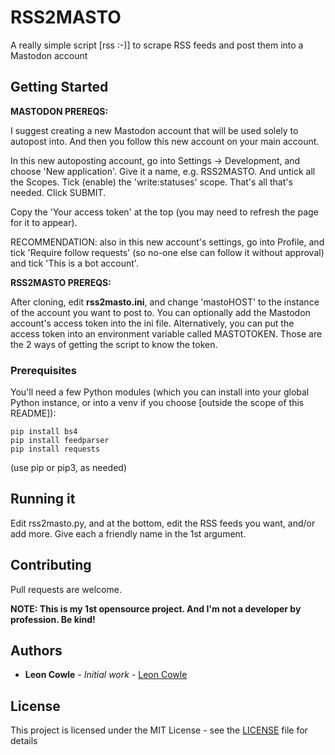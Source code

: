 # RSS2MASTO

A really simple script [rss :-)] to scrape RSS feeds and post them into a Mastodon account

## Getting Started

**MASTODON PREREQS:**

I suggest creating a new Mastodon account that will be used solely to autopost into. And then you follow this new account on your main account.

In this new autoposting account, go into Settings -> Development, and choose 'New application'. Give it a name, e.g. RSS2MASTO. And untick all the Scopes. Tick (enable) the 'write:statuses' scope. That's all that's needed. Click SUBMIT.

Copy the 'Your access token' at the top (you may need to refresh the page for it to appear).

RECOMMENDATION: also in this new account's settings, go into Profile, and tick 'Require follow requests' (so no-one else can follow it without approval) and tick 'This is a bot account'.

**RSS2MASTO PREREQS:**

After cloning, edit **rss2masto.ini**, and change 'mastoHOST' to the instance of the account you want to post to.
You can optionally add the Mastodon account's access token into the ini file. Alternatively, you can put the access token into an environment variable called MASTOTOKEN. Those are the 2 ways of getting the script to know the token.

### Prerequisites

You'll need a few Python modules (which you can install into your global Python instance, or into a venv if you choose [outside the scope of this README]):

```
pip install bs4
pip install feedparser
pip install requests
```

(use pip or pip3, as needed)

## Running it

Edit rss2masto.py, and at the bottom, edit the RSS feeds you want, and/or add more. Give each a friendly name in the 1st argument.

## Contributing

Pull requests are welcome.

**NOTE: This is my 1st opensource project. And I'm not a developer by profession. Be kind!**

## Authors

* **Leon Cowle** - *Initial work* - [Leon Cowle](https://github.com/leoncowle)

## License

This project is licensed under the MIT License - see the [LICENSE](LICENSE) file for details

